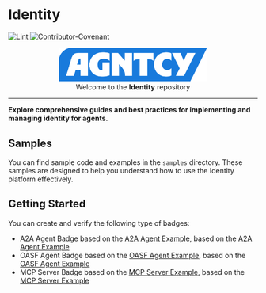 # Identity

[![Lint](https://github.com/cisco-eti/pyramid/actions/workflows/lint.yml/badge.svg?branch=main)](https://github.com/marketplace/actions/super-linter)
[![Contributor-Covenant](https://img.shields.io/badge/Contributor%20Covenant-2.1-fbab2c.svg)](CODE_OF_CONDUCT.md)

<p align="center">
  <a href="https://agntcy.org">
    <picture>
      <source media="(prefers-color-scheme: dark)" srcset="../img/_logo-Agntcy_White@2x.png" width="300">
      <img alt="" src="../img/_logo-Agntcy_FullColor@2x.png" width="300">
    </picture>
  </a>
  <br />
  <caption>Welcome to the <b>Identity</b> repository</caption>
</p>

---

**Explore comprehensive guides and best practices for implementing and managing identity for agents.**

## Samples

You can find sample code and examples in the `samples` directory.
These samples are designed to help you understand how to use the Identity platform effectively.

## Getting Started

You can create and verify the following type of badges:

- A2A Agent Badge based on the [A2A Agent Example](samples/agent/a2a), based on the [A2A Agent Example](https://github.com/google/A2A/blob/main/samples/python/agents/langgraph)
- OASF Agent Badge based on the [OASF Agent Example](samples/agent/oasf), based on the [OASF Agent Example](https://hub.agntcy.org/)
- MCP Server Badge based on the [MCP Server Example](samples/mcp), based on the [MCP Server Example](https://github.com/google/A2A/blob/main/samples/python/agents/langgraph)
